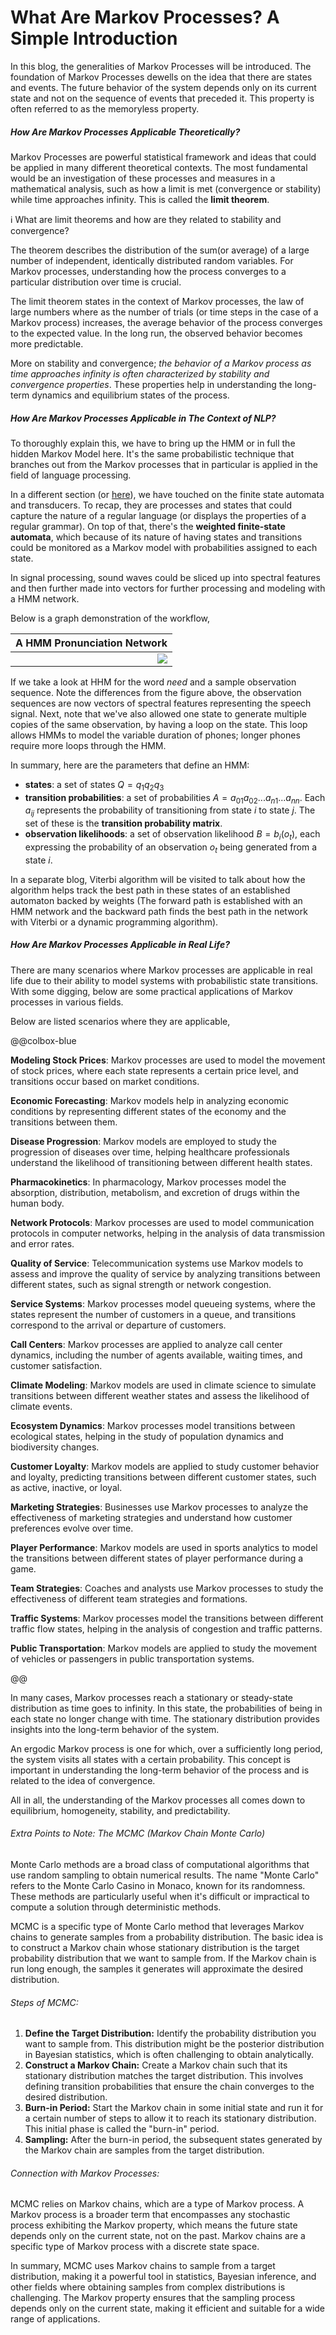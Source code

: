 # What Are Markov Processes? A Simple Introduction

In this blog, the generalities of Markov Processes will be introduced. The foundation of Markov Processes dewells on the idea that there are states and events. The future behavior of the system depends only on its current state and not on the sequence of events that preceded it. This property is often referred to as the memoryless property.


##### How Are Markov Processes Applicable Theoretically?

Markov Processes are powerful statistical framework and ideas that could be applied in many different theoretical contexts. The most fundamental would be an investigation of these processes and measures in a mathematical analysis, such as how a limit is met (convergence or stability) while time approaches infinity. This is called the **limit theorem**.

ℹ️ What are limit theorems and how are they related to stability and convergence?

The theorem describes the distribution of the sum(or average) of a large number of independent, identically distributed random variables. For Markov processes, understanding how the process converges to a particular distribution over time is crucial.

The limit theorem states in the context of Markov processes, the law of large numbers where as the number of trials (or time steps in the case of a Markov process) increases, the average behavior of the process converges to the expected value. In the long run, the observed behavior becomes more predictable.

More on stability and convergence; _the behavior of a Markov process as time approaches infinity is often characterized by stability and convergence properties_. These properties help in understanding the long-term dynamics and equilibrium states of the process.


##### How Are Markov Processes Applicable in The Context of NLP?

To thoroughly explain this, we have to bring up the HMM or in full the hidden Markov Model here. It's the same probabilistic technique that branches out from the Markov processes that in particular is applied in the field of language processing.

In a different section (or [here](/modules/5a-finite-automata.md)), we have touched on the finite state automata and transducers. To recap, they are processes and states that could capture the nature of a regular language (or displays the properties of a regular grammar). On top of that, there's the **weighted finite-state automata**, which because of its nature of having states and transitions could be monitored as a Markov model with probabilities assigned to each state.

In signal processing, sound waves could be sliced up into spectral features and then further made into vectors for further processing and modeling with a HMM network.

Below is a graph demonstration of the workflow,



A HMM Pronunciation Network |
---: |
![](../extras/hmm/hmm.jpg) |



If we take a look at HHM for the word _need_ and a sample observation sequence. Note the differences from the figure above, the observation sequences are now vectors of spectral features representing the speech signal. Next, note that we've also allowed one state to generate multiple copies of the same observation, by having a loop on the state. This loop allows HMMs to model the variable duration of phones; longer phones require more loops through the HMM.

In summary, here are the parameters that define an HMM:

- **states**: a set of states $Q = q_{1}q_{2}q_{3}$
- **transition probabilities**: a set of probabilities $A = a_{01}a_{02}...a_{n1}...a_{nn}$. Each $a_{ij}$ represents the probability of transitioning from state _i_ to state _j_. The set of these is the **transition probability matrix**.
- **observation likelihoods**: a set of observation likelihood $B=b_{i}(o_{t})$, each expressing the probability of an observation $o_{t}$ being generated from a state _i_.

In a separate blog, Viterbi algorithm will be visited to talk about how the algorithm helps track the best path in these states of an established automaton backed by weights (The forward path is established with an HMM network and the backward path finds the best path in the network with Viterbi or a dynamic programming algorithm).

##### How Are Markov Processes Applicable in Real Life?

There are many scenarios where Markov processes are applicable in real life due to their ability to model systems with probabilistic state transitions. With some digging, below are some practical applications of Markov processes in various fields.

Below are listed scenarios where they are applicable,



@@colbox-blue

**Modeling Stock Prices**: Markov processes are used to model the movement of stock prices, where each state represents a certain price level, and transitions occur based on market conditions.

**Economic Forecasting**: Markov models help in analyzing economic conditions by representing different states of the economy and the transitions between them.

**Disease Progression**: Markov models are employed to study the progression of diseases over time, helping healthcare professionals understand the likelihood of transitioning between different health states.

**Pharmacokinetics**: In pharmacology, Markov processes model the absorption, distribution, metabolism, and excretion of drugs within the human body.

**Network Protocols**: Markov processes are used to model communication protocols in computer networks, helping in the analysis of data transmission and error rates.

**Quality of Service**: Telecommunication systems use Markov models to assess and improve the quality of service by analyzing transitions between different states, such as signal strength or network congestion.

**Service Systems**: Markov processes model queueing systems, where the states represent the number of customers in a queue, and transitions correspond to the arrival or departure of customers.

**Call Centers**: Markov processes are applied to analyze call center dynamics, including the number of agents available, waiting times, and customer satisfaction.

**Climate Modeling**: Markov models are used in climate science to simulate transitions between different weather states and assess the likelihood of climate events.

**Ecosystem Dynamics**: Markov processes model transitions between ecological states, helping in the study of population dynamics and biodiversity changes.

**Customer Loyalty**: Markov models are applied to study customer behavior and loyalty, predicting transitions between different customer states, such as active, inactive, or loyal.

**Marketing Strategies**: Businesses use Markov processes to analyze the effectiveness of marketing strategies and understand how customer preferences evolve over time.

**Player Performance**: Markov models are used in sports analytics to model the transitions between different states of player performance during a game.

**Team Strategies**: Coaches and analysts use Markov processes to study the effectiveness of different team strategies and formations.

**Traffic Systems**: Markov processes model the transitions between different traffic flow states, helping in the analysis of congestion and traffic patterns.

**Public Transportation**: Markov models are applied to study the movement of vehicles or passengers in public transportation systems.

@@



In many cases, Markov processes reach a stationary or steady-state distribution as time  goes to infinity. In this state, the probabilities of being in each state no longer change with time. The stationary distribution provides insights into the long-term behavior of the system.

An ergodic Markov process is one for which, over a sufficiently long period, the system visits all states with a certain probability. This concept is important in understanding the long-term behavior of the process and is related to the idea of convergence.

All in all, the understanding of the Markov processes all comes down to equilibrium, homogeneity, stability, and predictability.

###### Extra Points to Note: The MCMC (Markov Chain Monte Carlo)

Monte Carlo methods are a broad class of computational algorithms that use random sampling to obtain numerical results. The name "Monte Carlo" refers to the Monte Carlo Casino in Monaco, known for its randomness. These methods are particularly useful when it's difficult or impractical to compute a solution through deterministic methods.

MCMC is a specific type of Monte Carlo method that leverages Markov chains to generate samples from a probability distribution. The basic idea is to construct a Markov chain whose stationary distribution is the target probability distribution that we want to sample from. If the Markov chain is run long enough, the samples it generates will approximate the desired distribution.

###### Steps of MCMC:

1. **Define the Target Distribution:**
   Identify the probability distribution you want to sample from. This distribution might be the posterior distribution in Bayesian statistics, which is often challenging to obtain analytically.
2. **Construct a Markov Chain:**
   Create a Markov chain such that its stationary distribution matches the target distribution. This involves defining transition probabilities that ensure the chain converges to the desired distribution.
3. **Burn-in Period:**
   Start the Markov chain in some initial state and run it for a certain number of steps to allow it to reach its stationary distribution. This initial phase is called the "burn-in" period.
4. **Sampling:**
   After the burn-in period, the subsequent states generated by the Markov chain are samples from the target distribution.

###### Connection with Markov Processes:

MCMC relies on Markov chains, which are a type of Markov process. A Markov process is a broader term that encompasses any stochastic process exhibiting the Markov property, which means the future state depends only on the current state, not on the past. Markov chains are a specific type of Markov process with a discrete state space.

In summary, MCMC uses Markov chains to sample from a target distribution, making it a powerful tool in statistics, Bayesian inference, and other fields where obtaining samples from complex distributions is challenging. The Markov property ensures that the sampling process depends only on the current state, making it efficient and suitable for a wide range of applications.
